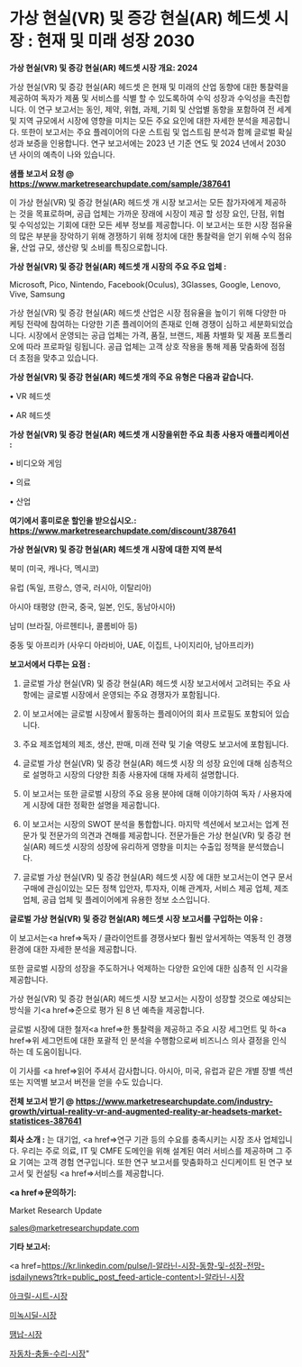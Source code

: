# 가상 현실(VR) 및 증강 현실(AR) 헤드셋 시장 : 현재 및 미래 성장 2030

<strong>가상 현실(VR) 및 증강 현실(AR) 헤드셋 시장 개요: 2024</strong>

가상 현실(VR) 및 증강 현실(AR) 헤드셋 은 현재 및 미래의 산업 동향에 대한 통찰력을 제공하여 독자가 제품 및 서비스를 식별 할 수 있도록하여 수익 성장과 수익성을 촉진합니다. 이 연구 보고서는 동인, 제약, 위협, 과제, 기회 및 산업별 동향을 포함하여 전 세계 및 지역 규모에서 시장에 영향을 미치는 모든 주요 요인에 대한 자세한 분석을 제공합니다. 또한이 보고서는 주요 플레이어의 다운 스트림 및 업스트림 분석과 함께 글로벌 확실성과 보증을 인용합니다. 연구 보고서에는 2023 년 기준 연도 및 2024 년에서 2030 년 사이의 예측이 나와 있습니다.



<strong>샘플 보고서 요청 @ <a href=https://www.marketresearchupdate.com/sample/387641>https://www.marketresearchupdate.com/sample/387641</a></strong>

이 가상 현실(VR) 및 증강 현실(AR) 헤드셋 개 시장 보고서는 모든 참가자에게 제공하는 것을 목표로하며, 공급 업체는 가까운 장래에 시장이 제공 할 성장 요인, 단점, 위협 및 수익성있는 기회에 대한 모든 세부 정보를 제공합니다. 이 보고서는 또한 시장 점유율의 많은 부분을 장악하기 위해 경쟁하기 위해 정치에 대한 통찰력을 얻기 위해 수익 점유율, 산업 규모, 생산량 및 소비를 특징으로합니다.



<strong>가상 현실(VR) 및 증강 현실(AR) 헤드셋 개 시장의 주요 주요 업체 :</strong>

Microsoft, Pico, Nintendo, Facebook(Oculus), 3Glasses, Google, Lenovo, Vive, Samsung

가상 현실(VR) 및 증강 현실(AR) 헤드셋 산업은 시장 점유율을 높이기 위해 다양한 마케팅 전략에 참여하는 다양한 기존 플레이어의 존재로 인해 경쟁이 심하고 세분화되었습니다. 시장에서 운영되는 공급 업체는 가격, 품질, 브랜드, 제품 차별화 및 제품 포트폴리오에 따라 프로파일 링됩니다. 공급 업체는 고객 상호 작용을 통해 제품 맞춤화에 점점 더 초점을 맞추고 있습니다.



<strong>가상 현실(VR) 및 증강 현실(AR) 헤드셋 개의 주요 유형은 다음과 같습니다.</strong>

• VR 헤드셋

• AR 헤드셋



<strong>가상 현실(VR) 및 증강 현실(AR) 헤드셋 개 시장을위한 주요 최종 사용자 애플리케이션 :</strong>

• 비디오와 게임

• 의료

• 산업



<strong>여기에서 흥미로운 할인을 받으십시오.: <a href=https://www.marketresearchupdate.com/discount/387641>https://www.marketresearchupdate.com/discount/387641</a></strong>



<strong>가상 현실(VR) 및 증강 현실(AR) 헤드셋 개 시장에 대한 지역 분석</strong>

북미 (미국, 캐나다, 멕시코)

유럽 (독일, 프랑스, 영국, 러시아, 이탈리아)

아시아 태평양 (한국, 중국, 일본, 인도, 동남아시아)

남미 (브라질, 아르헨티나, 콜롬비아 등)

중동 및 아프리카 (사우디 아라비아, UAE, 이집트, 나이지리아, 남아프리카)



<strong>보고서에서 다루는 요점 :</strong>

1. 글로벌 가상 현실(VR) 및 증강 현실(AR) 헤드셋 시장 보고서에서 고려되는 주요 사항에는 글로벌 시장에서 운영되는 주요 경쟁자가 포함됩니다.

2. 이 보고서에는 글로벌 시장에서 활동하는 플레이어의 회사 프로필도 포함되어 있습니다.

3. 주요 제조업체의 제조, 생산, 판매, 미래 전략 및 기술 역량도 보고서에 포함됩니다.

4. 글로벌 가상 현실(VR) 및 증강 현실(AR) 헤드셋 시장 의 성장 요인에 대해 심층적으로 설명하고 시장의 다양한 최종 사용자에 대해 자세히 설명합니다.

5. 이 보고서는 또한 글로벌 시장의 주요 응용 분야에 대해 이야기하여 독자 / 사용자에게 시장에 대한 정확한 설명을 제공합니다.

6. 이 보고서는 시장의 SWOT 분석을 통합합니다. 마지막 섹션에서 보고서는 업계 전문가 및 전문가의 의견과 견해를 제공합니다. 전문가들은 가상 현실(VR) 및 증강 현실(AR) 헤드셋 시장의 성장에 유리하게 영향을 미치는 수출입 정책을 분석했습니다.

7. 글로벌 가상 현실(VR) 및 증강 현실(AR) 헤드셋 시장 에 대한 보고서는이 연구 문서 구매에 관심이있는 모든 정책 입안자, 투자자, 이해 관계자, 서비스 제공 업체, 제조업체, 공급 업체 및 플레이어에게 유용한 정보 소스입니다.



<strong>글로벌 가상 현실(VR) 및 증강 현실(AR) 헤드셋 시장 보고서를 구입하는 이유 :</strong>

이 보고서는<a href=>독자 / 클</a>라이언트를 경쟁사보다 훨씬 앞서게하는 역동적 인 경쟁 환경에 대한 자세한 분석을 제공합니다.

또한 글로벌 시장의 성장을 주도하거나 억제하는 다양한 요인에 대한 심층적 인 시각을 제공합니다.

가상 현실(VR) 및 증강 현실(AR) 헤드셋 시장 보고서는 시장이 성장할 것으로 예상되는 방식을 기<a href=>준으로</a> 평가 된 8 년 예측을 제공합니다.

글로벌 시장에 대한 철저<a href=>한 통찰력</a>을 제공하고 주요 시장 세그먼트 및 하<a href=>위 세그</a>먼트에 대한 포괄적 인 분석을 수행함으로써 비즈니스 의사 결정을 인식하는 데 도움이됩니다.

이 기사를 <a href=>읽어 주</a>셔서 감사합니다. 아시아, 미국, 유럽과 같은 개별 장별 섹션 또는 지역별 보고서 버전을 얻을 수도 있습니다.



<strong>전체 보고서 받기 @ <a href=https://www.marketresearchupdate.com/industry-growth/virtual-reality-vr-and-augmented-reality-ar-headsets-market-statistices-387641>https://www.marketresearchupdate.com/industry-growth/virtual-reality-vr-and-augmented-reality-ar-headsets-market-statistices-387641</a></strong>



<strong>회사 소개 :</strong>
는 대기업, <a href=>연구 기</a>관 등의 수요를 충족시키는 시장 조사 업체입니다. 우리는 주로 의료, IT 및 CMFE 도메인을 위해 설계된 여러 서비스를 제공하며 그 주요 기여는 고객 경험 연구입니다. 또한 연구 보고서를 맞춤화하고 신디케이트 된 연구 보고서 및 컨설팅 <a href=>서비</a>스를 제공합니다.



<strong><a href=>문의하기:</a></strong>

Market Research Update

sales@marketresearchupdate.com



<strong>기타 보고서:</strong>

<a href=https://kr.linkedin.com/pulse/l-알라닌-시장-동향-및-성장-전망-isdailynews?trk=public_post_feed-article-content>l-알라닌-시장</a>

<a href=https://www.linkedin.com/pulse/아크릴-시트-시장-동향-및-성장-전망-analytics-avenue-adventures-24-ana/>아크릴-시트-시장</a>

<a href=https://www.linkedin.com/pulse/미녹시딜-시장-규모-및-성장-2023-analytics-avenue-adventures-24-ana-107ff/>미녹시딜-시장</a>

<a href=https://www.linkedin.com/pulse/땜납-시장-경쟁-분석-및-성장-잠재력-2029-market-matrix-musings-analysis-yhwkf/>땜납-시장</a>

<a href=https://www.linkedin.com/pulse/자동차-충돌-수리-시장-동향-및-성장-전망-survey-spotlight-pro-24-analysis-bjfuc/>자동차-충돌-수리-시장</a>"
